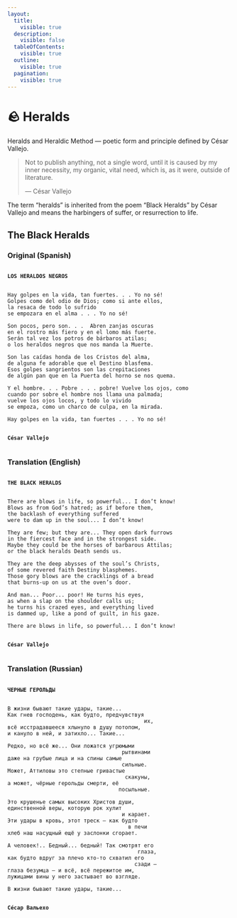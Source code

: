 ```yaml
---
layout:
  title:
    visible: true
  description:
    visible: false
  tableOfContents:
    visible: true
  outline:
    visible: true
  pagination:
    visible: true
---
```


# 🪨 Heralds

Heralds and Heraldic Method — poetic form and principle defined by César Vallejo.

> Not to publish anything, not a single word, until it is caused by my inner necessity, my organic, vital need, which is, as it were, outside of literature.
>
> — César Vallejo

The term “heralds” is inherited from the poem “Black Heralds” by César Vallejo and means the harbingers of suffer, or resurrection to life.

## The Black Heralds

### Original (Spanish)

<pre><code>
<strong>LOS HERALDOS NEGROS
</strong> 

Hay golpes en la vida, tan fuertes. . . Yo no sé!
Golpes como del odio de Dios; como si ante ellos,
la resaca de todo lo sufrido
se empozara en el alma . . . Yo no sé!

Son pocos, pero son. . .  Abren zanjas oscuras
en el rostro más fiero y en el lomo más fuerte.
Serán tal vez los potros de bárbaros atilas;
o los heraldos negros que nos manda la Muerte.

Son las caídas honda de los Cristos del alma,
de alguna fe adorable que el Destino blasfema.
Esos golpes sangrientos son las crepitaciones
de algún pan que en la Puerta del horno se nos quema.

Y el hombre. . . Pobre . . . pobre! Vuelve los ojos, como
cuando por sobre el hombre nos llama una palmada;
vuelve los ojos locos, y todo lo vivido
se empoza, como un charco de culpa, en la mirada.

Hay golpes en la vida, tan fuertes . . . Yo no sé!


<strong>César Vallejo
</strong>
</code></pre>

### Translation (English)

<pre><code>
<strong>THE BLACK HERALDS
</strong>

There are blows in life, so powerful... I don’t know!
Blows as from God’s hatred; as if before them,
the backlash of everything suffered
were to dam up in the soul... I don’t know!

They are few; but they are... They open dark furrows
in the fiercest face and in the strongest side.
Maybe they could be the horses of barbarous Attilas;
or the black heralds Death sends us.

They are the deep abysses of the soul’s Christs,
of some revered faith Destiny blasphemes.
Those gory blows are the cracklings of a bread
that burns-up on us at the oven’s door.

And man... Poor... poor! He turns his eyes,
as when a slap on the shoulder calls us;
he turns his crazed eyes, and everything lived
is dammed up, like a pond of guilt, in his gaze.

There are blows in life, so powerful... I don’t know!


<strong>César Vallejo
</strong>
</code></pre>

### Translation (Russian)

<pre><code>
<strong>ЧЕРНЫЕ ГЕРОЛЬДЫ
</strong>

В жизни бывают такие удары, такие...
Как гнев господень, как будто, предчувствуя 
                                           их,
всё исстрадавшееся хлынуло в душу потопом,
и кануло в ней, и затихло... Такие...            

Редко, но всё же... Они ложатся угрюмыми 
                                    рытвинами
даже на грубые лица и на спины самые 
                                    сильные.
Может, Аттиловы это степные гривастые 
                                     скакуны,
а может, чёрные герольды смерти, её
                                   посыльные.

Это крушенье самых высоких Христов души,
единственной веры, которую рок хулит 
                                    и карает.
Эти удары в кровь, этот треск — как будто 
                                      в печи
хлеб наш насущный ещё у заслонки сгорает. 

А человек!.. Бедный... бедный! Так смотрят его 
                                         глаза,
как будто вдруг за плечо кто-то схватил его  
                                        сзади –
глаза безумца — и всё, всё пережитое им,
лужицами вины у него застывает во взгляде.

В жизни бывают такие удары, такие...


<strong>Сéсар Вальехо
</strong>
</code></pre>
